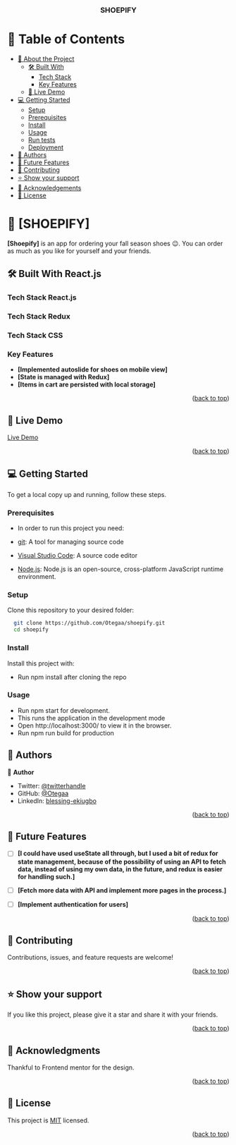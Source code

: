 <a name="readme-top"></a>

<div align="center">
  <br/>

  <h3><b>SHOEPIFY</b></h3>

</div>

# 📗 Table of Contents

- [📖 About the Project](#about-project)
  - [🛠 Built With](#built-with)
    - [Tech Stack](#tech-stack)
    - [Key Features](#key-features)
  - [🚀 Live Demo](#live-demo)
- [💻 Getting Started](#getting-started)
  - [Setup](#setup)
  - [Prerequisites](#prerequisites)
  - [Install](#install)
  - [Usage](#usage)
  - [Run tests](#run-tests)
  - [Deployment](#triangular_flag_on_post-deployment)
- [👥 Authors](#authors)
- [🔭 Future Features](#future-features)
- [🤝 Contributing](#contributing)
- [⭐️ Show your support](#support)
- [🙏 Acknowledgements](#acknowledgements)
- [📝 License](#license)

# 📖 [SHOEPIFY] <a name="about-project"></a>

**[Shoepify]** is an app for ordering your fall season shoes 😉. You can order as much as you like for yourself and your friends.

## 🛠 Built With <a name="built-with">React.js</a>

### Tech Stack <a name="tech-stack">React.js</a>

### Tech Stack <a name="tech-stack">Redux</a>

### Tech Stack <a name="tech-stack">CSS</a>

### Key Features <a name="key-features"></a>

- **[Implemented autoslide for shoes on mobile view]**
- **[State is managed with Redux]**
- **[Items in cart are persisted with local storage]**

<p align="right">(<a href="#readme-top">back to top</a>)</p>

## 🚀 Live Demo <a name="live-demo"></a>

[Live Demo](https://shoepify.netlify.app/)

<p align="right">(<a href="#readme-top">back to top</a>)</p>

## 💻 Getting Started <a name="getting-started"></a>

To get a local copy up and running, follow these steps.

### Prerequisites

- In order to run this project you need:

- [git](https://git-scm.com/downloads): A tool for managing source code
- [Visual Studio Code](https://code.visualstudio.com/): A source code editor
- [Node.js](https://nodejs.org/en): Node.js is an open-source, cross-platform JavaScript runtime environment.

### Setup

Clone this repository to your desired folder:

```sh
  git clone https://github.com/Otegaa/shoepify.git
  cd shoepify
```

### Install

Install this project with:

- Run npm install after cloning the repo

### Usage

- Run npm start for development.
- This runs the application in the development mode
- Open http://localhost:3000/ to view it in the browser.
- Run npm run build for production

<!-- ### Run tests

To run tests, run the following command:
` npm run test` -->

## 👥 Authors <a name="authors"></a>

👤 **Author**

- Twitter: [@twitterhandle](https://twitter.com/O_tegaaa)
- GitHub: [@Otegaa](https://github.com/Otegaa)
- LinkedIn: [blessing-ekiugbo](https://www.linkedin.com/in/blessing-ekiugbo/)

<p align="right">(<a href="#readme-top">back to top</a>)</p>

## 🔭 Future Features <a name="future-features"></a>

- [ ] **[I could have used useState all through, but I used a bit of redux for state management, because of the possibility of using an API to fetch data, instead of using my own data, in the future, and redux is easier for handling such.]**

- [ ] **[Fetch more data with API and implement more pages in the process.]**

- [ ] **[Implement authentication for users]**

<p align="right">(<a href="#readme-top">back to top</a>)</p>

## 🤝 Contributing <a name="contributing"></a>

Contributions, issues, and feature requests are welcome!

<p align="right">(<a href="#readme-top">back to top</a>)</p>

## ⭐️ Show your support <a name="support"></a>

If you like this project, please give it a star and share it with your friends.

<p align="right">(<a href="#readme-top">back to top</a>)</p>

## 🙏 Acknowledgments <a name="acknowledgements"></a>

Thankful to Frontend mentor for the design.

<p align="right">(<a href="#readme-top">back to top</a>)</p>

## 📝 License <a name="license"></a>

This project is [MIT](https://github.com/Otegaa/shoepify/blob/dev/LICENSE) licensed.

<p align="right">(<a href="#readme-top">back to top</a>)</p>
